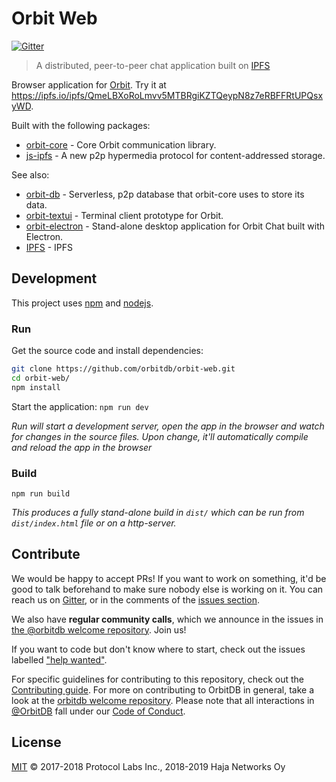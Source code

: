 # Orbit Web

[![Gitter](https://img.shields.io/gitter/room/nwjs/nw.js.svg)](https://gitter.im/orbitdb/Lobby)

> A distributed, peer-to-peer chat application built on [IPFS](http://ipfs.io)

Browser application for [Orbit](https://github.com/orbitdb/orbit). Try it at https://ipfs.io/ipfs/QmeLBXoRoLmvv5MTBRgiKZTQeypN8z7eRBFFRtUPQsxyWD.

Built with the following packages:

- [orbit-core](https://github.com/orbitdb/orbit-core) - Core Orbit communication library.
- [js-ipfs](https://github.com/ipfs/js-ipfs) - A new p2p hypermedia protocol for content-addressed storage.

See also:

- [orbit-db](https://github.com/orbitdb/orbit-db) - Serverless, p2p database that orbit-core uses to store its data.
- [orbit-textui](https://github.com/orbitdb/orbit-textui) - Terminal client prototype for Orbit.
- [orbit-electron](https://github.com/orbitdb/orbit-electron) - Stand-alone desktop application for Orbit Chat built with Electron.
- [IPFS](https://ipfs.io) - IPFS

## Development

This project uses [npm](http://npmjs.com/) and [nodejs](https://nodejs.org/).

### Run

Get the source code and install dependencies:

```sh
git clone https://github.com/orbitdb/orbit-web.git
cd orbit-web/
npm install
```

Start the application:
`npm run dev`

_Run will start a development server, open the app in the browser and watch for changes in the source files. Upon change, it'll automatically compile and reload the app in the browser_

### Build

`npm run build`

_This produces a fully stand-alone build in `dist/` which can be run from `dist/index.html` file or on a http-server._

## Contribute

We would be happy to accept PRs! If you want to work on something, it'd be good to talk beforehand to make sure nobody else is working on it. You can reach us on [Gitter](https://gitter.im/orbitdb/Lobby), or in the comments of the [issues section](https://github.com/orbitdb/orbit-web/issues).

We also have **regular community calls**, which we announce in the issues in [the @orbitdb welcome repository](https://github.com/orbitdb/welcome/issues). Join us!

If you want to code but don't know where to start, check out the issues labelled ["help wanted"](https://github.com/orbitdb/orbit-web/issues?q=is%3Aopen+is%3Aissue+label%3A%22help+wanted%22+sort%3Areactions-%2B1-desc).

For specific guidelines for contributing to this repository, check out the [Contributing guide](CONTIRBUTING.md). For more on contributing to OrbitDB in general, take a look at the [orbitdb welcome repository](https://github.com/orbitdb/welcome). Please note that all interactions in [@OrbitDB](https://github.com/orbitdb) fall under our [Code of Conduct](CODE_OF_CONDUCT.md).

## License

[MIT](LICENSE) © 2017-2018 Protocol Labs Inc., 2018-2019 Haja Networks Oy
